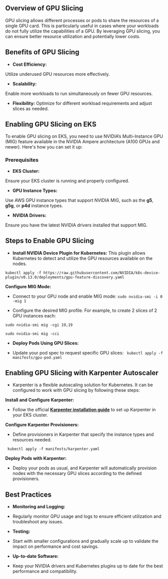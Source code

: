## Overview of GPU Slicing

GPU slicing allows different processes or pods to share the resources of a single GPU card. This is particularly useful in cases where your workloads do not fully utilize the capabilities of a GPU. By leveraging GPU slicing, you can ensure better resource utilization and potentially lower costs.

## Benefits of GPU Slicing
- **Cost Efficiency:** 

Utilize underused GPU resources more effectively.

- **Scalability:** 

Enable more workloads to run simultaneously on fewer GPU resources.

- **Flexibility:** Optimize for different workload requirements and adjust slices as needed.

## Enabling GPU Slicing on EKS

To enable GPU slicing on EKS, you need to use NVIDIA’s Multi-Instance GPU (MIG) feature available in the NVIDIA Ampere architecture (A100 GPUs and newer). Here's how you can set it up:

### Prerequisites

- **EKS Cluster:**

Ensure your EKS cluster is running and properly configured.

- **GPU Instance Types:** 

Use AWS GPU instance types that support NVIDIA MIG, such as the **g5**, **g5g**, or **p4d** instance types.

- **NVIDIA Drivers:** 

Ensure you have the latest NVIDIA drivers installed that support MIG.

## Steps to Enable GPU Slicing

- **Install NVIDIA Device Plugin for Kubernetes:** This plugin allows Kubernetes to detect and utilize the GPU resources available on the nodes.

`
kubectl apply -f https://raw.githubusercontent.com/NVIDIA/k8s-device-plugin/v0.13.0/deployments/gpu-feature-discovery.yaml
`

**Configure MIG Mode:**

- Connect to your GPU node and enable MIG mode:
`
sudo nvidia-smi -i 0 -mig 1
`

- Configure the desired MIG profile. For example, to create 2 slices of 2 GPU instances each:

`
sudo nvidia-smi mig -cgi 19,19
`

`
sudo nvidia-smi mig -cci
`

- **Deploy Pods Using GPU Slices:**

- Update your pod spec to request specific GPU slices:
 ` 
   kubectl apply -f manifests/gpu-pod.yaml
   `

## Enabling GPU Slicing with Karpenter Autoscaler  

- Karpenter is a flexible autoscaling solution for Kubernetes. It can be configured to work with GPU slicing by following these steps:

**Install and Configure Karpenter:**

- Follow the official [**Karpenter installation guide**](https://karpenter.sh/v0.37/getting-started/getting-started-with-karpenter/)  to set up Karpenter in your EKS cluster.

**Configure Karpenter Provisioners:**

- Define provisioners in Karpenter that specify the instance types and resources needed.

 ` 
   kubectl apply -f manifests/karpenter.yaml
   `

**Deploy Pods with Karpenter:**

- Deploy your pods as usual, and Karpenter will automatically provision nodes with the necessary GPU slices according to the defined provisioners.

## Best Practices

- **Monitoring and Logging:** 
- Regularly monitor GPU usage and logs to ensure efficient utilization and troubleshoot any issues.

- **Testing:** 
- Start with smaller configurations and gradually scale up to validate the impact on performance and cost savings.

- **Up-to-date Software:** 
- Keep your NVIDIA drivers and Kubernetes plugins up to date for the best performance and compatibility.

